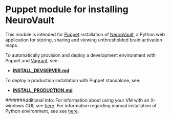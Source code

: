 Puppet module for installing NeuroVault
=================

This module is intended for [Puppet](http://puppetlabs.com/puppet/what-is-puppet) installation of [NeuroVault](https://github.com/chrisfilo/NeuroVault), a Python web application for storing, sharing and viewing unthresholded brain activation maps. 

To automatically provision and deploy a development environment with Puppet and [Vagrant](http://vagrantup.com), see:

+ **[INSTALL_DEVSERVER.md](doc/INSTALL_DEVSERVER.md)**

To deploy a production installation with Puppet standalone, see:

+ **[INSTALL_PRODUCTION.md](doc/INSTALL_PRODUCTION.md)**



######Additional Info:
For information about using your VM with an X-windows GUI, see [here](doc/GUI_NOTES.md).  For information regarding manual installation of Python environment, see see [here](doc/PIP_NOTES.md).

